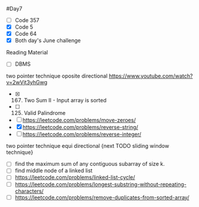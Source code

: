 #Day7

- [ ] Code 357
- [x] Code 5
- [x] Code 64
- [x] Both day's June challenge

Reading Material
- [ ] DBMS




two pointer technique oposite directional
https://www.youtube.com/watch?v=2wVjt3yhGwg

- [x] 167. Two Sum II - Input array is sorted
- [ ] 125. Valid Palindrome
- [ ] https://leetcode.com/problems/move-zeroes/
- [x] https://leetcode.com/problems/reverse-string/
- [ ] https://leetcode.com/problems/reverse-integer/

two pointer technique equi directional
{next TODO sliding window technique}
- [ ] find the maximum sum of any contiguous subarray of size k.
- [ ] find middle node of a linked list
- [ ] https://leetcode.com/problems/linked-list-cycle/
- [ ] https://leetcode.com/problems/longest-substring-without-repeating-characters/
- [ ] https://leetcode.com/problems/remove-duplicates-from-sorted-array/
